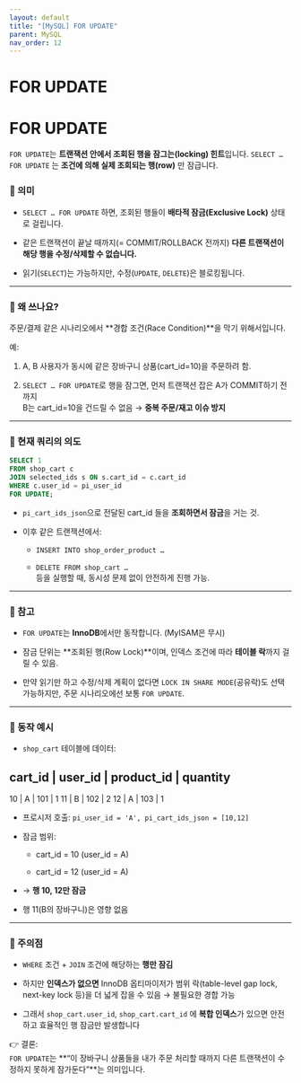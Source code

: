 ```yaml
---
layout: default
title: "[MySQL] FOR UPDATE"
parent: MySQL
nav_order: 12
---
```



# FOR UPDATE

# FOR UPDATE

`FOR UPDATE`는 **트랜잭션 안에서 조회된 행을 잠그는(locking) 힌트**입니다.
`SELECT … FOR UPDATE` 는 **조건에 의해 실제 조회되는 행(row)** 만 잠급니다.

### 📌 의미

- `SELECT … FOR UPDATE` 하면, 조회된 행들이 **배타적 잠금(Exclusive Lock)** 상태로 걸립니다.
    
- 같은 트랜잭션이 끝날 때까지(= COMMIT/ROLLBACK 전까지) **다른 트랜잭션이 해당 행을 수정/삭제할 수 없습니다.**
    
- 읽기(`SELECT`)는 가능하지만, 수정(`UPDATE`, `DELETE`)은 블로킹됩니다.
    

---

### 📌 왜 쓰나요?

주문/결제 같은 시나리오에서 **경합 조건(Race Condition)**을 막기 위해서입니다.

예:

1. A, B 사용자가 동시에 같은 장바구니 상품(cart_id=10)을 주문하려 함.
    
2. `SELECT … FOR UPDATE`로 행을 잠그면, 먼저 트랜잭션 잡은 A가 COMMIT하기 전까지  
    B는 cart_id=10을 건드릴 수 없음 → **중복 주문/재고 이슈 방지**
    

---

### 📌 현재 쿼리의 의도
```sql
SELECT 1
FROM shop_cart c
JOIN selected_ids s ON s.cart_id = c.cart_id
WHERE c.user_id = pi_user_id
FOR UPDATE;
```

- `pi_cart_ids_json`으로 전달된 cart_id 들을 **조회하면서 잠금**을 거는 것.
    
- 이후 같은 트랜잭션에서:
    
    - `INSERT INTO shop_order_product …`
        
    - `DELETE FROM shop_cart …`  
        등을 실행할 때, 동시성 문제 없이 안전하게 진행 가능.
        

---

### 📌 참고

- `FOR UPDATE`는 **InnoDB**에서만 동작합니다. (MyISAM은 무시)
    
- 잠금 단위는 **조회된 행(Row Lock)**이며, 인덱스 조건에 따라 **테이블 락**까지 걸릴 수 있음.
    
- 만약 읽기만 하고 수정/삭제 계획이 없다면 `LOCK IN SHARE MODE`(공유락)도 선택 가능하지만, 주문 시나리오에선 보통 `FOR UPDATE`.
    

---

### 📌 동작 예시

- `shop_cart` 테이블에 데이터:

cart_id | user_id | product_id | quantity
-----------------------------------------
10      | A       | 101        | 1
11      | B       | 102        | 2
12      | A       | 103        | 1

- 프로시저 호출: `pi_user_id = 'A', pi_cart_ids_json = [10,12]`
    
- 잠금 범위:
    
    - cart_id = 10 (user_id = A)
        
    - cart_id = 12 (user_id = A)
        
- → **행 10, 12만 잠금**
    
- 행 11(B의 장바구니)은 영향 없음
    

---

### 📌 주의점

- `WHERE` 조건 + `JOIN` 조건에 해당하는 **행만 잠김**
    
- 하지만 **인덱스가 없으면** InnoDB 옵티마이저가 범위 락(table-level gap lock, next-key lock 등)을 더 넓게 잡을 수 있음 → 불필요한 경합 가능
    
- 그래서 `shop_cart.user_id`, `shop_cart.cart_id` 에 **복합 인덱스**가 있으면 안전하고 효율적인 행 잠금만 발생합니다

👉 결론:  
`FOR UPDATE`는 **“이 장바구니 상품들을 내가 주문 처리할 때까지 다른 트랜잭션이 수정하지 못하게 잠가둔다”**는 의미입니다.